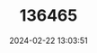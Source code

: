 ---
title: "136465"
category: "Myzopoda schliemanni"
draft: false
date: 2024-02-22 13:03:51
languages:
  English: ["Schliemann's Sucker-footed Bat"]
---